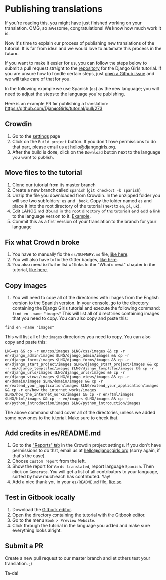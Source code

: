 # Publishing translations

If you're reading this, you might have just finished working on your translation. OMG, so awesome, congratulations! We know how much work it is.

Now it's time to explain our process of publishing new translations of the tutorial. It is far from ideal and we would love to automate this process in the future.

If you want to make it easier for us, you can follow the steps below to submit a pull request straight to the [repository](https://github.com/DjangoGirls/tutorial) for the Django Girls tutorial. If you are unsure how to handle certain steps, just [open a Github issue](https://github.com/DjangoGirls/tutorial/issues/new) and we will take care of that for you.

In the following example we use Spanish (`es`) as the new language; you will need to adjust the steps to the language you're publishing.

Here is an example PR for publishing a translation: https://github.com/DjangoGirls/tutorial/pull/273

Crowdin
-------

1. Go to the [settings](https://crowdin.com/project/django-girls-tutorial/settings#translations) page
2. Click on the `Build project` button. If you don't have permissions to do that part, please email us at [hello@djangogirls.org](mailto:hello@djangogirls.org).
3. After the build is done, click on the `Download` button next to the language you want to publish.

Move files to the tutorial
-------------

1. Clone our tutorial from its master branch
2. Create a new branch called `spanish` (`git checkout -b spanish`)
3. Unzip the file you downloaded from Crowdin. In the unzipped folder you will see two subfolders: `es` and `_book`. Copy the folder named `es` and place it into the root directory of the tutorial (next to `en`, `pl`, `uk`).
4. Edit LANGS.md (found in the root directory of the tutorial) and add a link to the language version to it. [Example](https://github.com/DjangoGirls/tutorial/commit/569f10512bb5642661093dcbcc0ed7683d65cb38).
5. Commit this as a first version of your translation to the branch for your language

Fix what Crowdin broke
-----------

1. You have to manually fix the `es/SUMMARY.md` file, [like here](https://github.com/DjangoGirls/tutorial/commit/b2fd8cd538db5107f9fb809282e0970f494a9314).
2. You will also have to fix the Gitter badges, [like here](https://github.com/DjangoGirls/tutorial/commit/82322d14b15a85aab36f379c747055d9d0219e52).
3. You also need to fix the list of links in the "What's next" chapter in the tutorial, [like here](https://github.com/DjangoGirls/tutorial/commit/9d47e214bb9e96b41f95be6c5010ff2138db4041).

Copy images
--------


1. You will need to copy all of the directories with images from the English version to the Spanish version. In your console, go to the directory containing the Django Girls tutorial and execute the following command:
`find en -name "images"`
This will list all of directories containing images that you need to copy. You can also copy and paste this:

```
find en -name "images"
```

This will list all of the `images` directories you need to copy. You can also copy and paste this:

```
LNG=es && cp -r en/css/images $LNG/css/images && cp -r en/django_admin/images $LNG/django_admin/images && cp -r en/django_forms/images $LNG/django_forms/images && cp -r en/django_start_project/images $LNG/django_start_project/images && cp -r en/django_templates/images $LNG/django_templates/images && cp -r en/django_urls/images $LNG/django_urls/images && cp -r en/django_views/images $LNG/django_views/images && cp -r en/domain/images $LNG/domain/images && cp -r en/extend_your_application/images $LNG/extend_your_application/images && cp -r en/how_the_internet_works/images $LNG/how_the_internet_works/images && cp -r en/html/images $LNG/html/images && cp -r en/images $LNG/images && cp -r en/python_introduction/images $LNG/python_introduction/images
```
The above command should cover all of the directories, unless we added some new ones to the tutorial. Make sure to check that.

Add credits in es/README.md
-------

1. Go to the ["Reports" tab](https://crowdin.com/project/django-girls-tutorial/settings#reports-details) in the Crowdin project settings. If you don't have permissions to do that, email us at [hello@djangogirls.org](mailto:hello@djangogirls.org) (sorry again, if that's the case).
2. Choose `Custom report` from the left.
3. Show the report for `Words translated`, report language `Spanish`. Then click on `Generate`. You will get a list of all contributors to your language, sorted by how much each has contributed. Yay!
4. Add a nice thank you in your `es/README.md` file, [like so](https://github.com/DjangoGirls/tutorial/commit/4a12f8f554c842d8dc0a8484b768e4f2e7afec2e)

Test in Gitbook locally
------

1. Download the [Gitbook editor](https://github.com/GitbookIO/editor).
2. Open the directory containing the tutorial with the Gitbook editor.
3. Go to the menu `Book > Preview Website`.
4. Click through the tutorial in the language you added and make sure everything looks alright.

Submit a PR
-----------

Create a new pull request to our master branch and let others test your translation. ;)

Ta-da!
